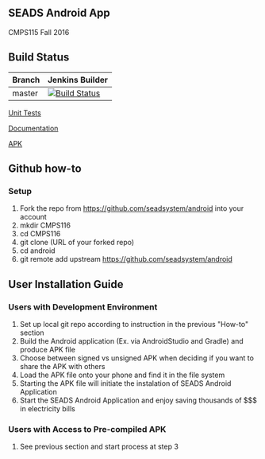 ## SEADS Android App
CMPS115 Fall 2016

## Build Status
| Branch | Jenkins Builder | 
|--------|---------|
| master | [![Build Status](http://24.4.229.205:8080/buildStatus/icon?job=SEADS)](http://24.4.229.205:8080/job/SEADS/) | 

[Unit Tests](http://24.4.229.205:8080/job/SEADS/ws/SEADS_V2/app/build/reports/tests/testReleaseUnitTest/index.html)

[Documentation](http://24.4.229.205:8080/job/SEADS/ws/SEADS_V2/build/docs/overview-tree.html)

[APK](http://24.4.229.205:8080/job/SEADS/ws/SEADS_V2/app/build/outputs/apk/release/app-release.apk)

## Github how-to
### Setup
1. Fork the repo from https://github.com/seadsystem/android into your account
3. mkdir CMPS116
4. cd CMPS116
5. git clone (URL of your forked repo)
6. cd android
7. git remote add upstream https://github.com/seadsystem/android


## User Installation Guide
### Users with Development Environment
1. Set up local git repo according to instruction in the previous "How-to" section
2. Build the Android application (Ex. via AndroidStudio and Gradle) and produce APK file
3. Choose between signed vs unsigned APK when deciding if you want to share the APK with others
4. Load the APK file onto your phone and find it in the file system
5. Starting the APK file will initiate the instalation of SEADS Android Application
6. Start the SEADS Android Application and enjoy saving thousands of $$$ in electricity bills

### Users with Access to Pre-compiled APK
1. See previous section and start process at step 3

